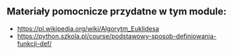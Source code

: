## Materiały pomocnicze przydatne w tym module:

* https://pl.wikipedia.org/wiki/Algorytm_Euklidesa
* https://python.szkola.pl/course/podstawowy-sposob-definiowania-funkcji-def/

